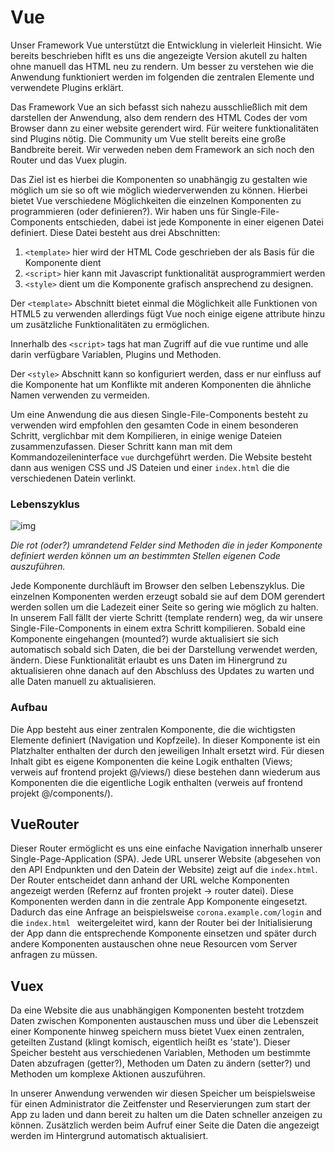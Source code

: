 # Vue

Unser Framework Vue unterstützt die Entwicklung in vielerleit Hinsicht. Wie bereits beschrieben hiflt es uns die angezeigte Version akutell zu halten ohne manuell das HTML neu zu rendern. Um besser zu verstehen wie die Anwendung funktioniert werden im folgenden die zentralen Elemente und verwendete Plugins erklärt.

Das Framework Vue an sich befasst sich nahezu ausschließlich mit dem darstellen der Anwendung, also dem rendern des HTML Codes der vom Browser dann zu einer website gerendert wird. Für weitere funktionalitäten sind Plugins nötig. Die Community um Vue stellt bereits eine große Bandbreite bereit. Wir verweden neben dem Framework an sich noch den Router und das Vuex plugin.

Das Ziel ist es hierbei die Komponenten so unabhängig zu gestalten wie möglich um sie so oft wie möglich wiederverwenden zu können. Hierbei bietet Vue verschiedene Möglichkeiten die einzelnen Komponenten zu programmieren (oder definieren?). Wir haben uns für Single-File-Components entschieden, dabei ist jede Komponente in einer eigenen Datei definiert. Diese Datei besteht aus drei Abschnitten:

1. `<template>` hier wird der HTML Code geschrieben der als Basis für die Komponente dient
2. `<script>` hier kann mit Javascript funktionalität ausprogrammiert werden
3. `<style>` dient um die Komponente grafisch ansprechend zu designen.

Der `<template>` Abschnitt bietet einmal die Möglichkeit alle Funktionen von HTML5 zu verwenden allerdings fügt Vue noch einige eigene attribute hinzu um zusätzliche Funktionalitäten zu ermöglichen.

Innerhalb des `<script>` tags hat man Zugriff auf die vue runtime und alle darin verfügbare Variablen, Plugins und Methoden.

Der `<style>` Abschnitt kann so konfiguriert werden, dass er nur einfluss auf die Komponente hat um Konflikte mit anderen Komponenten die ähnliche Namen verwenden zu vermeiden.

Um eine Anwendung die aus diesen Single-File-Components besteht zu verwenden wird empfohlen den gesamten Code in einem besonderen Schritt, verglichbar mit dem Kompilieren, in einige wenige Dateien zusammenzufassen. Dieser Schritt kann man mit dem Kommandozeileninterface `vue` durchgeführt werden. Die Website besteht dann aus wenigen CSS und JS Dateien und einer `index.html` die die verschiedenen Datein verlinkt.

### Lebenszyklus

![img](https://v3.vuejs.org/images/lifecycle.png)

*Die rot (oder?) umrandetend Felder sind Methoden die in jeder Komponente definiert werden können um an bestimmten Stellen eigenen Code auszuführen.*

Jede Komponente durchläuft im Browser den selben Lebenszyklus. Die einzelnen Komponenten werden erzeugt sobald sie auf dem DOM gerendert werden sollen um die Ladezeit einer Seite so gering wie möglich zu halten. In unserem Fall fällt der vierte Schritt (template rendern) weg, da wir unsere Single-File-Components in einem extra Schritt kompilieren. Sobald eine Komponente eingehangen (mounted?) wurde aktualisiert sie sich automatisch sobald sich Daten, die bei der Darstellung verwendet werden, ändern. Diese Funktionalität erlaubt es uns Daten im Hinergrund zu aktualisieren ohne danach auf den Abschluss des Updates zu warten und alle Daten manuell zu aktualisieren.

### Aufbau

Die App besteht aus einer zentralen Komponente, die die wichtigsten Elemente definiert (Navigation und Kopfzeile). In dieser Komponente ist ein Platzhalter enthalten der durch den jeweiligen Inhalt ersetzt wird. Für diesen Inhalt gibt es eigene Komponenten die keine Logik enthalten (Views; verweis auf frontend projekt @/views/) diese bestehen dann wiederum aus Komponenten die die eigentliche Logik enthalten (verweis auf frontend projekt @/components/).

## VueRouter

Dieser Router ermöglicht es uns eine einfache Navigation innerhalb unserer Single-Page-Application (SPA). Jede URL unserer Website (abgesehen von den API Endpunkten und den Datein der Website) zeigt auf die `index.html`. Der Router entscheidet dann anhand der URL welche Komponenten angezeigt werden (Refernz auf fronten projekt -> router datei). Diese Komponenten werden dann in die zentrale App Komponente eingesetzt. Dadurch das eine Anfrage an beispielsweise `corona.example.com/login` and die `index.html ` weitergeleitet wird, kann der Router bei der Initialisierung der App dann die entsprechende Komponente einsetzen und später durch andere Komponenten austauschen ohne neue Resourcen vom Server anfragen zu müssen.

## Vuex

Da eine Website die aus unabhängigen Komponenten besteht trotzdem Daten zwischen Komponenten austauschen muss und über die Lebenszeit einer Komponente hinweg speichern muss bietet Vuex einen zentralen, geteilten Zustand (klingt komisch, eigentlich heißt es 'state'). Dieser Speicher besteht aus verschiedenen Variablen, Methoden um bestimmte Daten abzufragen (getter?), Methoden um Daten zu ändern (setter?) und Methoden um komplexe Aktionen auszuführen.

In unserer Anwendung verwenden wir diesen Speicher um beispielsweise für einen Administrator die Zeitfenster und Reservierungen zum start der App zu laden und dann bereit zu halten um die Daten schneller anzeigen zu können. Zusätzlich werden beim Aufruf einer Seite die Daten die angezeigt werden im Hintergrund automatisch aktualisiert.